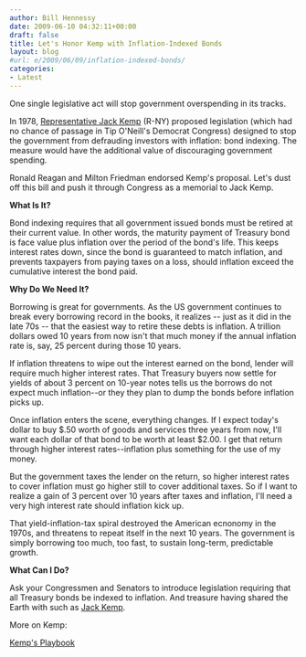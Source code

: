 ```yaml
---
author: Bill Hennessy
date: 2009-06-10 04:32:11+00:00
draft: false
title: Let's Honor Kemp with Inflation-Indexed Bonds
layout: blog
#url: e/2009/06/09/inflation-indexed-bonds/
categories:
- Latest
---
```


One single legislative act will stop government overspending in its tracks.

 

In 1978, [Representative Jack Kemp](https://article.nationalreview.com/?q=NWQyNWEyODdjNmQ0ZmFlNDE5MzY3ZGM4N2E4OGRmZjc=) (R-NY) proposed legislation (which had no chance of passage in Tip O'Neill's Democrat Congress) designed to stop the government from defrauding investors with inflation: bond indexing. The measure would have the additional value of discouraging government spending.

 

Ronald Reagan and Milton Friedman endorsed Kemp's proposal. Let's dust off this bill and push it through Congress as a memorial to Jack Kemp.

 

**What Is It?**

 

Bond indexing requires that all government issued bonds must be retired at their current value. In other words, the maturity payment of Treasury bond is face value plus inflation over the period of the bond's life. This keeps interest rates down, since the bond is guaranteed to match inflation, and prevents taxpayers from paying taxes on a loss, should inflation exceed the cumulative interest the bond paid.

 

**Why Do We Need It?**

 

Borrowing is great for governments. As the US government continues to break every borrowing record in the books, it realizes -- just as it did in the late 70s -- that the easiest way to retire these debts is inflation. A trillion dollars owed 10 years from now isn't that much money if the annual inflation rate is, say, 25 percent during those 10 years.

 

If inflation threatens to wipe out the interest earned on the bond, lender will require much higher interest rates. That Treasury buyers now settle for yields of about 3 percent on 10-year notes tells us the borrows do not expect much inflation--or they they plan to dump the bonds before inflation picks up.

 

Once inflation enters the scene, everything changes. If I expect today's dollar to buy $.50 worth of goods and services three years from now, I'll want each dollar of that bond to be worth at least $2.00. I get that return through higher interest rates--inflation plus something for the use of my money.

 

But the government taxes the lender on the return, so higher interest rates to cover inflation must go higher still to cover additional taxes. So if I want to realize a gain of 3 percent over 10 years after taxes and inflation, I'll need a very high interest rate should inflation kick up.

 

That yield-inflation-tax spiral destroyed the American ecnonomy in the 1970s, and threatens to repeat itself in the next 10 years. The government is simply borrowing too much, too fast, to sustain long-term, predictable growth.

 

**What Can I Do?**

 

Ask your Congressmen and Senators to introduce legislation requiring that all Treasury bonds be indexed to inflation. And treasure having shared the Earth with such as [Jack Kemp](https://article.nationalreview.com/?q=NjMyZDNjY2M1ODRlYTQyOTZhM2ZiMjQ0ZTgxZjQ1ODc=).

 

More on Kemp:

 

[Kemp's Playbook](https://nrd.nationalreview.com/article/?q=ODA1YWE3YTYwMjQ4OGExYjhhNGY3OTM4ZDRkOTg1ZmE=)
